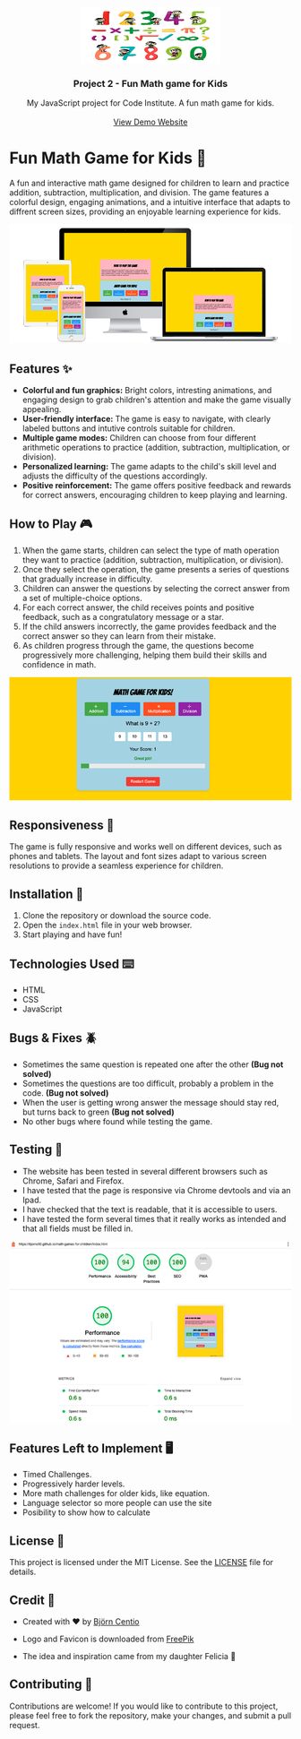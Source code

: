 <div align="center">
  <a href="https://bjorne90.github.io/math-games-for-children/index.html">
    <img src="assets/images/logo.jpg" alt="Logo" width="250" height="100">
  </a>

  <h3 align="center">Project 2 - Fun Math game for Kids</h3>

  <p align="center">
    My JavaScript project for Code Institute. A fun math game for kids.
    <br />
    <br />
    <a href="https://bjorne90.github.io/math-games-for-children/index.html">View Demo Website</a>
  </p>
</div>

# Fun Math Game for Kids 🚀

A fun and interactive math game designed for children to learn and practice addition, subtraction, multiplication, and division.
The game features a colorful design, engaging animations, and a intuitive interface that adapts to diffrent screen sizes,
providing an enjoyable learning experience for kids.

![Fun Math Game for Kids](assets/images/mockup.png)

## Features ✨
- **Colorful and  fun graphics:** Bright colors, intresting animations, and engaging design to grab children's 
attention and make the game visually appealing.
- **User-friendly interface:** The game is easy to navigate, with clearly labeled buttons and intutive controls suitable for
children.
- **Multiple game modes:** Children can choose from four different arithmetic operations to practice (addition, subtraction, multiplication, or division).
- **Personalized learning:** The game adapts to the child's skill level and adjusts the difficulty of the questions accordingly.
- **Positive reinforcement:** The game offers positive feedback and rewards for correct answers, encouraging children to keep playing and learning.

## How to Play 🎮
1. When the game starts, children can select the type of math operation they want to practice (addition, subtraction, multiplication, or division).
2. Once they select the operation, the game presents a series of questions that gradually increase in difficulty.
3. Children can answer the questions by selecting the correct answer from a set of multiple-choice options.
4. For each correct answer, the child receives points and positive feedback, such as a congratulatory message or a star.
5. If the child answers incorrectly, the game provides feedback and the correct answer so they can learn from their mistake.
6. As children progress through the game, the questions become progressively more challenging, helping them build their skills and confidence in math.

![Fun Math Game Screenshot 2](assets/images/howtoplay.png)

## Responsiveness 📱

The game is fully responsive and works well on different devices, such as phones and tablets. The layout and font sizes adapt to various screen resolutions to provide a seamless experience for children.

## Installation 💾

1. Clone the repository or download the source code.
2. Open the `index.html` file in your web browser.
3. Start playing and have fun!

## Technologies Used ⌨️

- HTML
- CSS
- JavaScript

## Bugs & Fixes 🪲

* Sometimes the same question is repeated one after the other **(Bug not solved)**
* Sometimes the questions are too difficult, probably a problem in the code. **(Bug not solved)**
* When the user is getting wrong answer the message should stay red, but turns back to green **(Bug not solved)**
* No other bugs where found while testing the game.

## Testing 📝

* The website has been tested in several different browsers such as Chrome, Safari and Firefox.
* I have tested that the page is responsive via Chrome devtools and via an Ipad.
* I have checked that the text is readable, that it is accessible to users.
* I have tested the form several times that it really works as intended and that all fields must be filled in.

![Lighthouse score of the website](assets/images/lighthouse.png)

## Features Left to Implement 🖥️

- Timed Challenges.
- Progressively harder levels.
- More math challenges for older kids, like equation.
- Language selector so more people can use the site
- Posibility to show how to calculate

## License 📄

This project is licensed under the MIT License. See the [LICENSE](license) file for details.

## Credit 💖

* Created with ❤️ by [Björn Centio](https://github.com/bjorne90)

* Logo and Favicon is downloaded from [FreePik](https://www.freepik.com/free-vector/hand-drawn-cartoon-mathematical-symbols_11521131.htm#query=math%20logo&position=44&from_view=keyword&track=ais)

* The idea and inspiration came from my daughter Felicia 🦋

## Contributing 💽

Contributions are welcome! If you would like to contribute to this project, please feel free to fork the repository, make your changes, and submit a pull request.